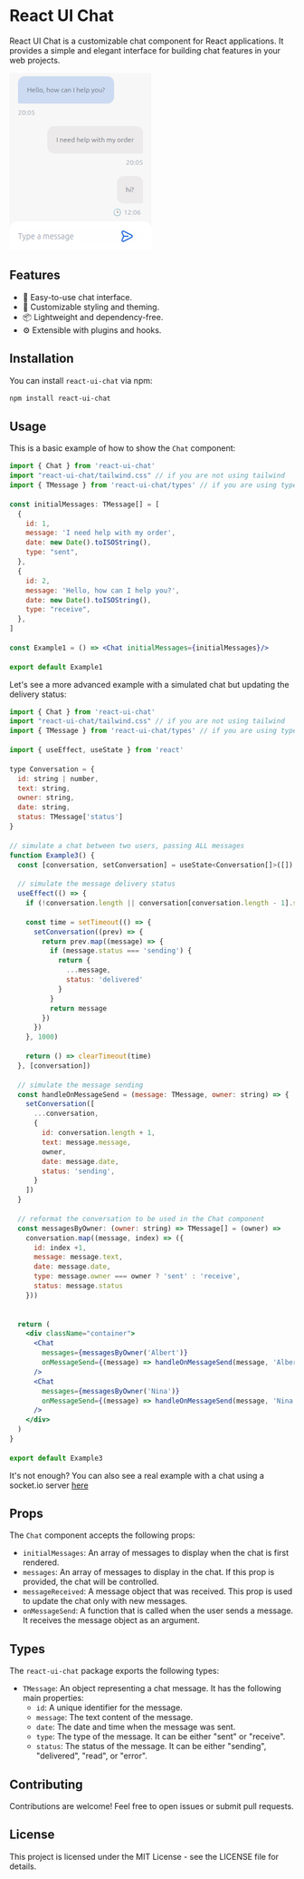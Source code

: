 # React UI Chat

React UI Chat is a customizable chat component for React applications. It provides a simple and elegant interface for building chat features in your web projects.

![1711210041623](image/README/1711210041623.png)

## Features

- 📝 Easy-to-use chat interface.
- 🎨 Customizable styling and theming.
- 📦 Lightweight and dependency-free.
- ⚙️ Extensible with plugins and hooks.

## Installation

You can install `react-ui-chat` via npm:

```bash
npm install react-ui-chat
```

## Usage

This is a basic example of how to show the `Chat` component:

```jsx
import { Chat } from 'react-ui-chat'
import "react-ui-chat/tailwind.css" // if you are not using tailwind
import { TMessage } from 'react-ui-chat/types' // if you are using typescript

const initialMessages: TMessage[] = [
  {
    id: 1,
    message: 'I need help with my order',
    date: new Date().toISOString(),
    type: "sent",
  },
  {
    id: 2,
    message: 'Hello, how can I help you?',
    date: new Date().toISOString(),
    type: "receive",
  },
]

const Example1 = () => <Chat initialMessages={initialMessages}/>

export default Example1
```

Let's see a more advanced example with a simulated chat but updating the delivery status:

```jsx
import { Chat } from 'react-ui-chat'
import "react-ui-chat/tailwind.css" // if you are not using tailwind
import { TMessage } from 'react-ui-chat/types' // if you are using typescript

import { useEffect, useState } from 'react'

type Conversation = {
  id: string | number,
  text: string,
  owner: string,
  date: string,
  status: TMessage['status']
}

// simulate a chat between two users, passing ALL messages
function Example3() {
  const [conversation, setConversation] = useState<Conversation[]>([])

  // simulate the message delivery status
  useEffect(() => {
    if (!conversation.length || conversation[conversation.length - 1].status === 'delivered') return;

    const time = setTimeout(() => {
      setConversation((prev) => {
        return prev.map((message) => {
          if (message.status === 'sending') {
            return {
              ...message,
              status: 'delivered'
            }
          }
          return message
        })
      })
    }, 1000)

    return () => clearTimeout(time)
  }, [conversation])

  // simulate the message sending
  const handleOnMessageSend = (message: TMessage, owner: string) => {
    setConversation([
      ...conversation,
      {
        id: conversation.length + 1,
        text: message.message,
        owner,
        date: message.date,
        status: 'sending',
      }
    ])
  }

  // reformat the conversation to be used in the Chat component
  const messagesByOwner: (owner: string) => TMessage[] = (owner) => 
    conversation.map((message, index) => ({
      id: index +1,
      message: message.text,
      date: message.date,
      type: message.owner === owner ? 'sent' : 'receive',
      status: message.status
    }))
  

  return (
    <div className="container">
      <Chat 
        messages={messagesByOwner('Albert')}
        onMessageSend={(message) => handleOnMessageSend(message, 'Albert')}
      />
      <Chat 
        messages={messagesByOwner('Nina')}
        onMessageSend={(message) => handleOnMessageSend(message, 'Nina')}
      />
    </div>
  )
}

export default Example3
```

It's not enough? You can also see a real example with a chat using a socket.io server [here](https://github.com/Pep3M/chat-client.git)

## Props

The `Chat` component accepts the following props:

* `initialMessages`: An array of messages to display when the chat is first rendered.
* `messages`: An array of messages to display in the chat. If this prop is provided, the chat will be controlled.
* `messageReceived`: A message object that was received. This prop is used to update the chat only with new messages.
* `onMessageSend`: A function that is called when the user sends a message. It receives the message object as an argument.

## Types

The `react-ui-chat` package exports the following types:

* `TMessage`: An object representing a chat message. It has the following main properties:
  * `id`: A unique identifier for the message.
  * `message`: The text content of the message.
  * `date`: The date and time when the message was sent.
  * `type`: The type of the message. It can be either "sent" or "receive".
  * `status`: The status of the message. It can be either "sending", "delivered", "read", or "error".

## Contributing

Contributions are welcome! Feel free to open issues or submit pull requests.

## License

This project is licensed under the MIT License - see the LICENSE file for details.
